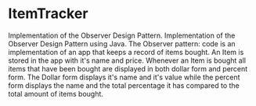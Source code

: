 # ItemTracker
Implementation of the Observer Design Pattern.
Implementation of the Observer Design Pattern using Java. The Observer pattern: code is an implementation of an app that keeps a record of items bought. An Item is stored in the app with it's name and price. Whenever an Item is bought all items that have been bought are displayed in both dollar form and percent form. The Dollar form displays it's name and it's value while the percent form displays the name and the total percentage it has compared to the total amount of items bought.
